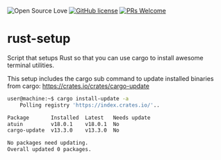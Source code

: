 ![Open Source Love](https://badges.frapsoft.com/os/v2/open-source.svg?v=103) [![GitHub license](https://img.shields.io/badge/licence-GPL--3.0-blue)](LICENSE) [![PRs Welcome](https://img.shields.io/badge/PRs-welcome-green.svg)](.github/CONTRIBUTING.md)
<br>

# rust-setup
Script that setups Rust so that you can use cargo to install awesome terminal utilities.

This setup includes the cargo sub command to update installed binaries from cargo: https://crates.io/crates/cargo-update

```bash
user@machine:~$ cargo install-update -a
    Polling registry 'https://index.crates.io/'..

Package       Installed  Latest   Needs update
atuin         v18.0.1    v18.0.1  No
cargo-update  v13.3.0    v13.3.0  No

No packages need updating.
Overall updated 0 packages.
```
